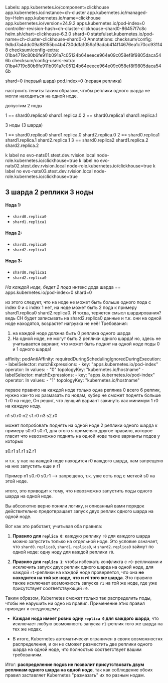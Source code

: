 Labels:           app.kubernetes.io/component=clickhouse
                  app.kubernetes.io/instance=ch-cluster
                  app.kubernetes.io/managed-by=Helm
                  app.kubernetes.io/name=clickhouse
                  app.kubernetes.io/version=24.9.2
                  apps.kubernetes.io/pod-index=0
                  controller-revision-hash=ch-cluster-clickhouse-shard0-86457f7c8c
                  helm.sh/chart=clickhouse-6.3.0
                  shard=0
                  statefulset.kubernetes.io/pod-name=ch-cluster-clickhouse-shard0-0
Annotations:      checksum/config: 9dbd7a4ddc09a88155bc4b4730ddfa1059a19adab414f14676ea1c70cc931148
                  checksum/config-extra: 01ba4719c80b6fe911b091a7c05124b64eeece964e09c058ef8f9805daca546b
                  checksum/config-users-extra: 01ba4719c80b6fe911b091a7c05124b64eeece964e09c058ef8f9805daca546b

shard=0 (первый шард)
pod.index=0 (перавя реплика)

настроить тениты таким образом, чтобы реплики одного шарда не могли находиться на одной ноде.

допустим 2 ноды

1 == shard0.replica0 shard1.replica.0
2 == shard0.replica1 shard1.replica.1

3 ноды (3 шарда)

1 == shard0.replica0 shard1.replica.0 shard2.replica.0
2 == shard0.replica1 shard1.replica.1 shard2.replica.1
3 == shard0.replica2 shard1.replica.2 shard2.replica.2

k label no evo-nats01.stest.dev.rvision.local node-role.kubernetes.io/clickhouse=true
k label no evo-nats02.stest.dev.rvision.local node-role.kubernetes.io/clickhouse=true
k label no evo-nats03.stest.dev.rvision.local node-role.kubernetes.io/clickhouse=true

## 3 шарда 2 реплики 3 ноды

#### Нода 1:
- `shard0.replica0`
- `shard1.replica1`

#### Нода 2:
- `shard1.replica0`
- `shard2.replica1`

#### Нода 3:
- `shard0.replica1`
- `shard2.replica0`

*На каждой ноде, бедет 2 пода*
интекс дода шарда ==
apps.kubernetes.io/pod-index=0
shard=0

из этого следует, что на ноде не может быть больше одного пода с index 0 и с index 1
нет, на ноде может быть 2 пода к примеру shard1.replica0 shard2.replica0. И тогда, теряется смысл шардирования? ведь CH будет записывать на shard2.replica0 данные и т.к. они на одной ноде находятся, возрастет нагрузка не неё!
Требования:
1. на каждой ноде должна быть 0 реплика одного шарда
2. На одной ноде, не могут быть 2 реплики одного шарда!
но, здесь не учитывается вариант, что может быть поднят на одной ноде поды 0 и 1 одного шарда!

affinity:
  podAntiAffinity:
    requiredDuringSchedulingIgnoredDuringExecution:
      - labelSelector:
          matchExpressions:
            - key: "apps.kubernetes.io/pod-index"
              operator: In
              values:
                - "0"
        topologyKey: "kubernetes.io/hostname"
      - labelSelector:
          matchExpressions:
            - key: "apps.kubernetes.io/pod-index"
              operator: In
              values:
                - "1"
        topologyKey: "kubernetes.io/hostname"


первое правило
на каждой ноде только одна реплика 0
всего 6 реплик, нужно как-то их размазать по нодам, кубер не сможет поднять больше 1 r0 на ноде,
Он решит, что лучший вариант закинуть как минимум 1 r0 на каждую ноду.

n1
s0.r0
n2
s1.r0
n3
s2.r0

может попробовать поднять на одной ноде 2 реплики одного шарда к примеру s0.r0 s0.r1, для этого я применяю другое правило, которое гласит что невозможно поднять на одной ноде такие варианты подов у которых

s0.r1
s1.r1
s2.r1

и т.к. у нас на каждой ноде находится r0 каждого шарда, нам запрещено на них запустить еще и r1

Пример
n1
s0.r0
s0.r1 --> запрещено, т.к. уже есть под с меткой s0 на этой ноде.

итого, это приводит к тому, что невозможно запустить поды одного шарда на одной ноде.

Вы абсолютно верно поняли логику, и описанный вами порядок действительно предотвращает запуск двух реплик одного шарда на одной ноде. 

Вот как это работает, учитывая оба правила:

1. **Правило для `replica 0`**: каждую реплику `r0` для каждого шарда можно запустить только на отдельной ноде. Это условие означает, что `shard0.replica0`, `shard1.replica0`, и `shard2.replica0` займут по одной ноде: одну ноду для каждой реплики `r0`.

2. **Правило для `replica 1`**: чтобы избежать конфликта с `r0`-репликами и исключить запуск двух реплик одного шарда на одной ноде, для каждой `r1`-реплики на каждой ноде проверяется, что она **не находится на той же ноде, что и `r0` того же шарда**. Это правило также исключает возможность запуска `r1` на той же ноде, где уже присутствует соответствующий `r0`. 

Таким образом, Kubernetes сможет только так распределить поды, чтобы не нарушить ни одно из правил. Применение этих правил приводит к следующему:

- **Каждая нода имеет ровно одну `replica 0` для каждого шарда**, что исключает любую возможность запуска `r1`-реплик того же шарда на тех же нодах.
  
- В итоге, Kubernetes автоматически ограничен в своих возможностях распределения, и он не сможет разместить две реплики одного шарда на одной ноде, что полностью соответствует вашим требованиям. 

Итог: **распределение подов не позволит присутствовать двум репликам одного шарда на одной ноде**, так как соблюдение обоих правил заставляет Kubernetes "размазать" их по разным нодам.
